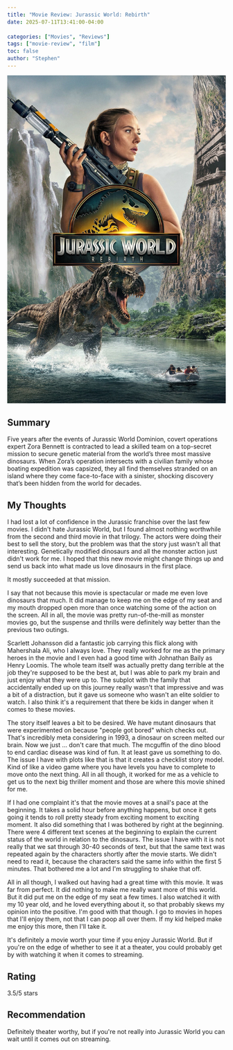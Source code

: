 ```yaml
---
title: "Movie Review: Jurassic World: Rebirth"
date: 2025-07-11T13:41:00-04:00

categories: ["Movies", "Reviews"]
tags: ["movie-review", "film"]
toc: false
author: "Stephen"
---
```


![Movie Poster](movie-poster.jpg)

## Summary

Five years after the events of Jurassic World Dominion, covert operations expert Zora Bennett is contracted to lead a skilled team on a top-secret mission to secure genetic material from the world’s three most massive dinosaurs. When Zora’s operation intersects with a civilian family whose boating expedition was capsized, they all find themselves stranded on an island where they come face-to-face with a sinister, shocking discovery that’s been hidden from the world for decades.

## My Thoughts

I had lost a lot of confidence in the Jurassic franchise over the last few movies. I didn't hate Jurassic World, but I found almost nothing worthwhile from the second and third movie in that trilogy. The actors were doing their best to sell the story, but the problem was that the story just wasn't all that interesting. Genetically modified dinosaurs and all the monster action just didn't work for me. I hoped that this new movie might change things up and send us back into what made us love dinosaurs in the first place.

It mostly succeeded at that mission.

I say that not because this movie is spectacular or made me even love dinosaurs that much. It did manage to keep me on the edge of my seat and my mouth dropped open more than once watching some of the action on the screen. All in all, the movie was pretty run-of-the-mill as monster movies go, but the suspense and thrills were definitely way better than the previous two outings.

Scarlett Johansson did a fantastic job carrying this flick along with Mahershala Ali, who I always love. They really worked for me as the primary heroes in the movie and I even had a good time with Johnathan Baily as Henry Loomis. The whole team itself was actually pretty dang terrible at the job they're supposed to be the best at, but I was able to park my brain and just enjoy what they were up to. The subplot with the family that accidentally ended up on this journey really wasn't that impressive and was a bit of a distraction, but it gave us someone who wasn't an elite soldier to watch. I also think it's a requirement that there be kids in danger when it comes to these movies.

The story itself leaves a bit to be desired. We have mutant dinosaurs that were experimented on because "people got bored" which checks out. That's incredibly meta considering in 1993, a dinosaur on screen melted our brain. Now we just ... don't care that much. The mcguffin of the dino blood to end cardiac disease was kind of fun. It at least gave us something to do. The issue I have with plots like that is that it creates a checklist story model. Kind of like a video game where you have levels you have to complete to move onto the next thing. All in all though, it worked for me as a vehicle to get us to the next big thriller moment and those are where this movie shined for me.

If I had one complaint it's that the movie moves at a snail's pace at the beginning. It takes a solid hour before anything happens, but once it gets going it tends to roll pretty steady from exciting moment to exciting moment. It also did something that I was bothered by right at the beginning. There were 4 different text scenes at the beginning to explain the current status of the world in relation to the dinosaurs. The issue I have with it is not really that we sat through 30-40 seconds of text, but that the same text was repeated again by the characters shortly after the movie starts. We didn't need to read it, because the characters said the same info within the first 5 minutes. That bothered me a lot and I'm struggling to shake that off.

All in all though, I walked out having had a great time with this movie. It was far from perfect. It did nothing to make me really want more of this world. But it did put me on the edge of my seat a few times. I also watched it with my 10 year old, and he loved everything about it, so that probably skews my opinion into the positive. I'm good with that though. I go to movies in hopes that I'll enjoy them, not that I can poop all over them. If my kid helped make me enjoy this more, then I'll take it.

It's definitely a movie worth your time if you enjoy Jurassic World. But if you're on the edge of whether to see it at a theater, you could probably get by with watching it when it comes to streaming.

## Rating

3.5/5 stars

## Recommendation

Definitely theater worthy, but if you're not really into Jurassic World you can wait until it comes out on streaming.

